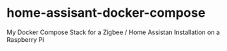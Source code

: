 # home-assisant-docker-compose
My Docker Compose Stack for a Zigbee / Home Assistan Installation on a Raspberry Pi
